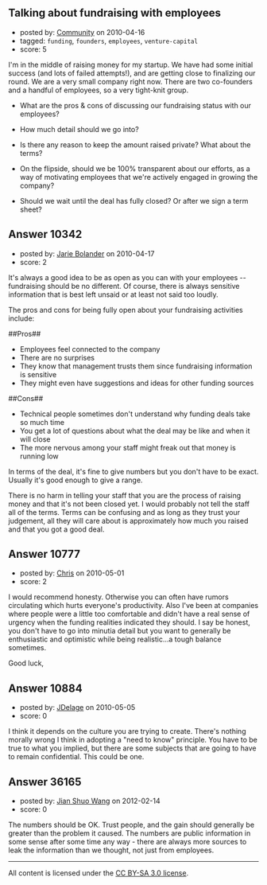 ## Talking about fundraising with employees

- posted by: [Community](https://stackexchange.com/users/-1/-1-community) on 2010-04-16
- tagged: `funding`, `founders`, `employees`, `venture-capital`
- score: 5

I'm in the middle of raising money for my startup.  We have had some initial success (and lots of failed attempts!), and are getting close to finalizing our round. We are a very small company right now. There are two co-founders and a handful of employees, so a very tight-knit group.

 - What are the pros & cons of discussing our fundraising status with our employees?

 - How much detail should we go into?

 - Is there any reason to keep the amount raised private?  What about the terms?

 - On the flipside, should we be 100% transparent about our efforts, as a way of motivating employees that we're actively engaged in growing the company?

 - Should we wait until the deal has fully closed?  Or after we sign a term sheet?



## Answer 10342

- posted by: [Jarie Bolander](https://stackexchange.com/users/-1/585-jarie-bolander) on 2010-04-17
- score: 2

It's always a good idea to be as open as you can with your employees -- fundraising should be no different. Of course, there is always sensitive information that is best left unsaid or at least not said too loudly. 

The pros and cons for being fully open about your fundraising activities include:

##Pros##
- Employees feel connected to the company
- There are no surprises
- They know that management trusts them since fundraising information is sensitive
- They might even have suggestions and ideas for other funding sources

##Cons##
- Technical people sometimes don't understand why funding deals take so much time
- You get a lot of questions about what the deal may be like and when it will close
- The more nervous among your staff might freak out that money is running low

In terms of the deal, it's fine to give numbers but you don't have to be exact. Usually it's good enough to give a range.

There is no harm in telling your staff that you are the process of raising money and that it's not been closed yet. I would probably not tell the staff all of the terms. Terms can be confusing and as long as they trust your judgement, all they will care about is approximately how much you raised and that you got a good deal.


## Answer 10777

- posted by: [Chris](https://stackexchange.com/users/-1/412-chris) on 2010-05-01
- score: 2

I would recommend honesty. Otherwise you can often have rumors circulating which hurts everyone's productivity. Also I've been at companies where people were a little too comfortable and didn't have a real sense of urgency when the funding realities indicated they should. I say be honest, you don't have to go into minutia detail but you want to generally be enthusiastic and optimistic while being realistic...a tough balance sometimes.

Good luck,


## Answer 10884

- posted by: [JDelage](https://stackexchange.com/users/-1/2505-jdelage) on 2010-05-05
- score: 0

I think it depends on the culture you are trying to create.  There's nothing morally wrong I think in adopting a "need to know" principle. You have to be true to what you implied, but there are some subjects that are going to have to remain confidential.  This could be one.


## Answer 36165

- posted by: [Jian Shuo Wang](https://stackexchange.com/users/-1/16418-jian-shuo-wang) on 2012-02-14
- score: 0

The numbers should be OK. Trust people, and the gain should generally be greater than the problem it caused. The numbers are public information in some sense after some time any way - there are always more sources to leak the information than we thought, not just from employees.



---

All content is licensed under the [CC BY-SA 3.0 license](https://creativecommons.org/licenses/by-sa/3.0/).
